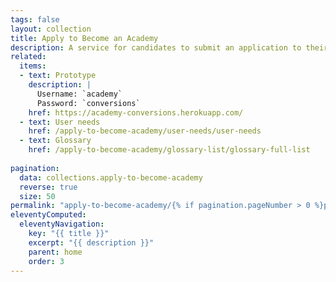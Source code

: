 ```yaml
---
tags: false
layout: collection
title: Apply to Become an Academy
description: A service for candidates to submit an application to their chosen teacher training courses
related:
  items:
  - text: Prototype
    description: |
      Username: `academy`
      Password: `conversions`
    href: https://academy-conversions.herokuapp.com/
  - text: User needs
    href: /apply-to-become-academy/user-needs/user-needs
  - text: Glossary
    href: /apply-to-become-academy/glossary-list/glossary-full-list
  
pagination:
  data: collections.apply-to-become-academy
  reverse: true
  size: 50
permalink: "apply-to-become-academy/{% if pagination.pageNumber > 0 %}page/{{ pagination.pageNumber + 1 }}{% endif %}/"
eleventyComputed:
  eleventyNavigation:
    key: "{{ title }}"
    excerpt: "{{ description }}"
    parent: home
    order: 3
---
```

